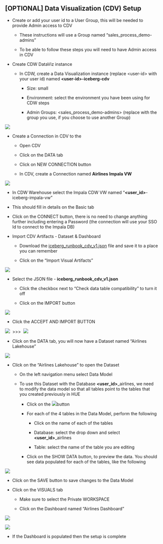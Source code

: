 ## \[OPTIONAL] Data Visualization (CDV) Setup

- Create or add your user id to a User Group, this will be needed to provide Admin access to CDV

  - These instructions will use a Group named “sales\_process\_demo-admins”

  - To be able to follow these steps you will need to have Admin access in CDV

- Create CDW DataViz instance 

  - In CDW, create a Data Visualization instance (replace \<user-id> with your user id) named **\<user-id>-iceberg-cdv**

    - Size: small

    - Environment: select the environment you have been using for CDW steps

    - Admin Groups: \<sales\_process\_demo-admins> (replace with the group you use, if you choose to use another Group)

![](../images/24.png)

- Create a Connection in CDV to the  

  - Open CDV

  - Click on the DATA tab

  - Click on NEW CONNECTION button

  - In CDV, create a Connection named **Airlines Impala VW**

![](../images/25.png)

- In CDW Warehouse select the Impala CDW VW named “**\<user\_id>**-iceberg-impala-vw”

- This should fill in details on the Basic tab

- Click on the CONNECT button, there is no need to change anything further including entering a Password (the connection will use your SSO Id to connect to the Impala DB)

* Import CDV Artifacts - Dataset & Dashboard

  - Download the [iceberg\_runbook\_cdv\_v1.json](https://drive.google.com/file/d/1MP9PKmxoh7qpDpoX90Dp6EVSngwhYf2j/view?usp=share_link) file and save it to a place you can remember

  - Click on the “Import Visual Artifacts”

![](../images/26.png)

- Select the JSON file - **iceberg\_runbook\_cdv\_v1.json** 

  - Click the checkbox next to “Check data table compatibility” to turn it off

  - Click on the IMPORT button

![](../images/27.png)

- Click the ACCEPT AND IMPORT BUTTON

![](../images/28.png)  >>>  ![](../images/29.png)

- Click on the DATA tab, you will now have a Dataset named “Airlines Lakehouse”

![](../images/30.png)

- Click on the “Airlines Lakehouse” to open the Dataset

  - On the left navigation menu select Data Model

  - To use this Dataset with the Database **\<user\_id>**\_airlines, we need to modify the data model so that all tables point to the tables that you created previously in HUE

    - Click on the ![](../images/31.png)button

    - For each of the 4 tables in the Data Model, perform the following

      - Click on the name of each of the tables

      - Database: select the drop down and select **\<user\_id>**\_airlines

      - Table: select the name of the table you are editing

    - Click on the SHOW DATA button, to preview the data. You should see data populated for each of the tables, like the following

![](../images/32.png)

- Click on the SAVE button to save changes to the Data Model

* Click on the VISUALS tab

  - Make sure to select the Private WORKSPACE

  - Click on the Dashboard named “Airlines Dashboard”

![](../images/33.png)

![](../images/34.png)

- If the Dashboard is populated then the setup is complete

